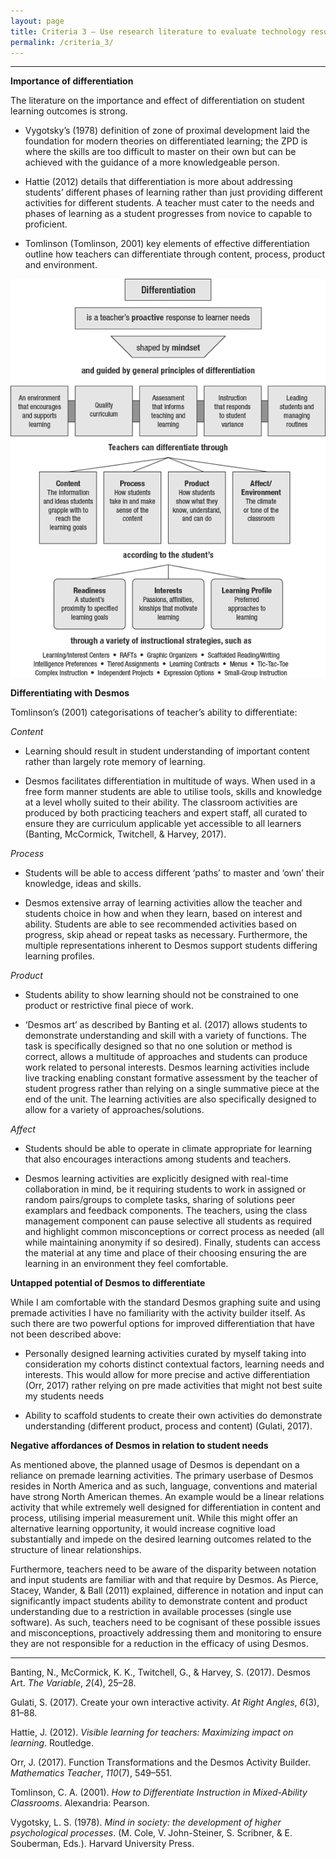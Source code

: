 ```yaml
---
layout: page
title: Criteria 3 – Use research literature to evaluate technology resources and their usefulness in meeting individual student needs.
permalink: /criteria_3/
---
```


-------------------------------------------------------------------------------------------------------------------------------

**Importance of differentiation**

The literature on the importance and effect of differentiation on student
learning outcomes is strong.

-   Vygotsky’s (1978) definition of zone of proximal development laid the
    foundation for modern theories on differentiated learning; the ZPD is where
    the skills are too difficult to master on their own but can be achieved with
    the guidance of a more knowledgeable person.

-   Hattie (2012) details that differentiation is more about addressing
    students’ different phases of learning rather than just providing different
    activities for different students. A teacher must cater to the needs and
    phases of learning as a student progresses from novice to capable to
    proficient.

-   Tomlinson (Tomlinson, 2001) key elements of effective differentiation
    outline how teachers can differentiate through content, process, product and
    environment.

![](media/aa3ae661afbb44a270222c7d72f55d0d.gif)

**Differentiating with Desmos**

Tomlinson’s (2001) categorisations of teacher’s ability to differentiate:

*Content*

-   Learning should result in student understanding of important content rather
    than largely rote memory of learning.

-   Desmos facilitates differentiation in multitude of ways. When used in a free
    form manner students are able to utilise tools, skills and knowledge at a
    level wholly suited to their ability. The classroom activities are produced
    by both practicing teachers and expert staff, all curated to ensure they are
    curriculum applicable yet accessible to all learners (Banting, McCormick,
    Twitchell, & Harvey, 2017).

*Process*

-   Students will be able to access different ‘paths’ to master and ‘own’ their
    knowledge, ideas and skills.

-   Desmos extensive array of learning activities allow the teacher and students
    choice in how and when they learn, based on interest and ability. Students
    are able to see recommended activities based on progress, skip ahead or
    repeat tasks as necessary. Furthermore, the multiple representations
    inherent to Desmos support students differing learning profiles.

*Product*

-   Students ability to show learning should not be constrained to one product
    or restrictive final piece of work.

-   ‘Desmos art’ as described by Banting et al. (2017) allows students to
    demonstrate understanding and skill with a variety of functions. The task is
    specifically designed so that no one solution or method is correct, allows a
    multitude of approaches and students can produce work related to personal
    interests. Desmos learning activities include live tracking enabling
    constant formative assessment by the teacher of student progress rather than
    relying on a single summative piece at the end of the unit. The learning
    activities are also specifically designed to allow for a variety of
    approaches/solutions.

*Affect*

-   Students should be able to operate in climate appropriate for learning that
    also encourages interactions among students and teachers.

-   Desmos learning activities are explicitly designed with real-time
    collaboration in mind, be it requiring students to work in assigned or
    random pairs/groups to complete tasks, sharing of solutions peer examplars
    and feedback components. The teachers, using the class management component
    can pause selective all students as required and highlight common
    misconceptions or correct process as needed (all while maintaining anonymity
    if so desired). Finally, students can access the material at any time and
    place of their choosing ensuring the are learning in an environment they
    feel comfortable.

**Untapped potential of Desmos to differentiate**

While I am comfortable with the standard Desmos graphing suite and using premade
activities I have no familiarity with the activity builder itself. As such there
are two powerful options for improved differentiation that have not been
described above:

-   Personally designed learning activities curated by myself taking into
    consideration my cohorts distinct contextual factors, learning needs and
    interests. This would allow for more precise and active differentiation
    (Orr, 2017) rather relying on pre made activities that might not best suite
    my students needs

-   Ability to scaffold students to create their own activities do demonstrate
    understanding (different product, process and content) (Gulati, 2017).

**Negative affordances of Desmos in relation to student needs**

As mentioned above, the planned usage of Desmos is dependant on a reliance on
premade learning activities. The primary userbase of Desmos resides in North
America and as such, language, conventions and material have strong North
American themes. An example would be a linear relations activity that while
extremely well designed for differentiation in content and process, utilising
imperial measurement unit. While this might offer an alternative learning
opportunity, it would increase cognitive load substantially and impede on the
desired learning outcomes related to the structure of linear relationships.

Furthermore, teachers need to be aware of the disparity between notation and
input students are familiar with and that require by Desmos. As Pierce, Stacey,
Wander, & Ball (2011) explained, difference in notation and input can
significantly impact students ability to demonstrate content and product
understanding due to a restriction in available processes (single use software).
As such, teachers need to be cognisant of these possible issues and
misconceptions, proactively addressing them and monitoring to ensure they are
not responsible for a reduction in the efficacy of using Desmos.

----------------------------------------------------------------------------------------------------------

Banting, N., McCormick, K. K., Twitchell, G., & Harvey, S. (2017). Desmos Art.
*The Variable*, *2*(4), 25–28.

Gulati, S. (2017). Create your own interactive activity. *At Right Angles*,
*6*(3), 81–88.

Hattie, J. (2012). *Visible learning for teachers: Maximizing impact on
learning*. Routledge.

Orr, J. (2017). Function Transformations and the Desmos Activity Builder.
*Mathematics Teacher*, *110*(7), 549–551.

Tomlinson, C. A. (2001). *How to Differentiate Instruction in Mixed-Ability
Classrooms*. Alexandria: Pearson.

Vygotsky, L. S. (1978). *Mind in society: the development of higher
psychological processes*. (M. Cole, V. John-Steiner, S. Scribner, & E.
Souberman, Eds.). Harvard University Press.
